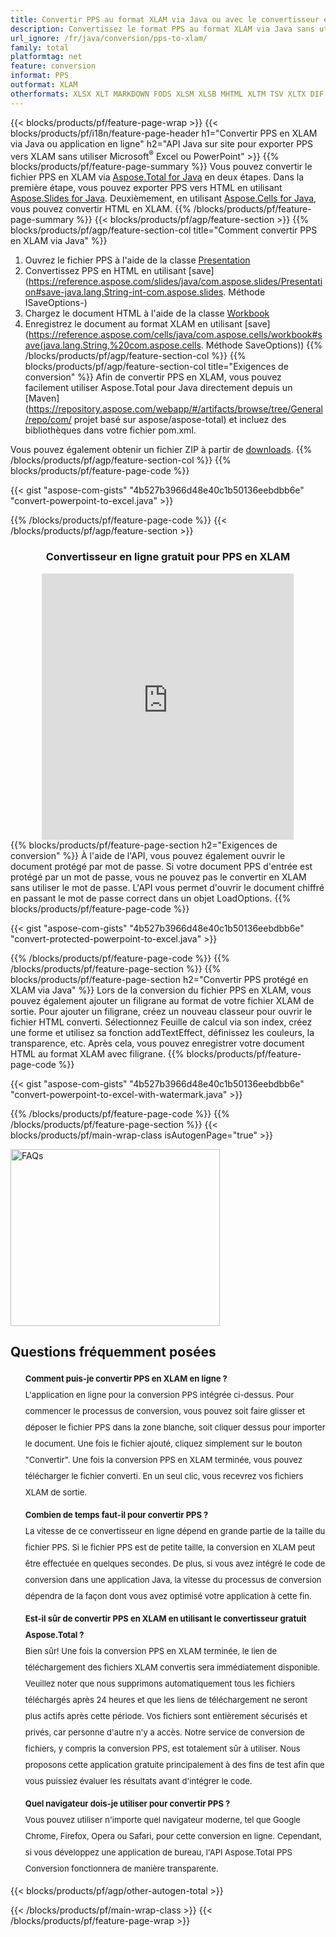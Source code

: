 ```yaml
---
title: Convertir PPS au format XLAM via Java ou avec le convertisseur en ligne gratuit
description: Convertissez le format PPS au format XLAM via Java sans utiliser Microsoft Excel ou PowerPoint ou en ligne. Testez rapidement le convertisseur en ligne PPS vers XLAM gratuit avant d'intégrer le code. 
url_ignore: /fr/java/conversion/pps-to-xlam/
family: total
platformtag: net
feature: conversion
informat: PPS
outformat: XLAM
otherformats: XLSX XLT MARKDOWN FODS XLSM XLSB MHTML XLTM TSV XLTX DIF XLS SXC XLAM ODS EXCEL DOC DOCX DOCM DOT DOTM DOTX ODT OTT RTF WORD WORDML TEXT FLATOPX
---
```

{{< blocks/products/pf/feature-page-wrap >}}
{{< blocks/products/pf/i18n/feature-page-header h1="Convertir PPS en XLAM via Java ou application en ligne" h2="API Java sur site pour exporter PPS vers XLAM sans utiliser Microsoft<sup>&reg;</sup> Excel ou PowerPoint" >}}
{{% blocks/products/pf/feature-page-summary %}}
Vous pouvez convertir le fichier PPS en XLAM via [Aspose.Total for Java](https://products.aspose.com/total/java/) en deux étapes. Dans la première étape, vous pouvez exporter PPS vers HTML en utilisant [Aspose.Slides for Java](https://products.aspose.com/slides/java/). Deuxièmement, en utilisant [Aspose.Cells for Java](https://products.aspose.com/cells/java/), vous pouvez convertir HTML en XLAM.
{{% /blocks/products/pf/feature-page-summary  %}}
{{< blocks/products/pf/agp/feature-section >}}
{{% blocks/products/pf/agp/feature-section-col title="Comment convertir PPS en XLAM via Java" %}}
1. Ouvrez le fichier PPS à l'aide de la classe [Presentation](https://reference.aspose.com/slides/java/com.aspose.slides/Presentation)
2. Convertissez PPS en HTML en utilisant [save](https://reference.aspose.com/slides/java/com.aspose.slides/Presentation#save-java.lang.String-int-com.aspose.slides. Méthode ISaveOptions-)
3. Chargez le document HTML à l'aide de la classe [Workbook](https://reference.aspose.com/cells/java/com.aspose.cells/Workbook)
4. Enregistrez le document au format XLAM en utilisant [save](https://reference.aspose.com/cells/java/com.aspose.cells/workbook#save(java.lang.String,%20com.aspose.cells. Méthode SaveOptions))
{{% /blocks/products/pf/agp/feature-section-col %}}
{{% blocks/products/pf/agp/feature-section-col title="Exigences de conversion" %}}
Afin de convertir PPS en XLAM, vous pouvez facilement utiliser Aspose.Total pour Java directement depuis un [Maven](https://repository.aspose.com/webapp/#/artifacts/browse/tree/General/repo/com/ projet basé sur aspose/aspose-total) et incluez des bibliothèques dans votre fichier pom.xml.

Vous pouvez également obtenir un fichier ZIP à partir de [downloads](https://releases.aspose.com/total/java).
{{% /blocks/products/pf/agp/feature-section-col %}}
{{% blocks/products/pf/feature-page-code %}}

{{< gist "aspose-com-gists" "4b527b3966d48e40c1b50136eebdbb6e" "convert-powerpoint-to-excel.java" >}}


{{% /blocks/products/pf/feature-page-code %}}
{{< /blocks/products/pf/agp/feature-section >}}

<div class="container-fluid agp-content bg-white aboutfile box-1 vh100 section nopbtm">
<div class=container>
<div class=row>
<div class="demobox tc col-md-12 padding-0" align="center">

<h3>Convertisseur en ligne gratuit pour PPS en XLAM</h3>

<iframe title="Outil en ligne de conversion xlam en pps" style="border: none; height: 426px;" scrolling="no" src="https://widgets.aspose.cloud/total-conversion/?to=xlam&from=pps" id="child-iframe" width="80%"></iframe>

</div></div>
</div></div>
{{% blocks/products/pf/feature-page-section  h2="Exigences de conversion" %}}
À l'aide de l'API, vous pouvez également ouvrir le document protégé par mot de passe. Si votre document PPS d'entrée est protégé par un mot de passe, vous ne pouvez pas le convertir en XLAM sans utiliser le mot de passe. L'API vous permet d'ouvrir le document chiffré en passant le mot de passe correct dans un objet LoadOptions.  
{{% blocks/products/pf/feature-page-code %}}

{{< gist "aspose-com-gists" "4b527b3966d48e40c1b50136eebdbb6e" "convert-protected-powerpoint-to-excel.java" >}}

{{% /blocks/products/pf/feature-page-code  %}}
{{% /blocks/products/pf/feature-page-section %}}
{{% blocks/products/pf/feature-page-section  h2="Convertir PPS protégé en XLAM via Java" %}}
Lors de la conversion du fichier PPS en XLAM, vous pouvez également ajouter un filigrane au format de votre fichier XLAM de sortie. Pour ajouter un filigrane, créez un nouveau classeur pour ouvrir le fichier HTML converti. Sélectionnez Feuille de calcul via son index, créez une forme et utilisez sa fonction addTextEffect, définissez les couleurs, la transparence, etc. Après cela, vous pouvez enregistrer votre document HTML au format XLAM avec filigrane. 
{{% blocks/products/pf/feature-page-code %}}

{{< gist "aspose-com-gists" "4b527b3966d48e40c1b50136eebdbb6e" "convert-powerpoint-to-excel-with-watermark.java" >}}

{{% /blocks/products/pf/feature-page-code  %}}
{{% /blocks/products/pf/feature-page-section %}}
{{< blocks/products/pf/main-wrap-class isAutogenPage="true" >}}
<style>.howtolist li{margin-right: 0!important;line-height: 26px;position: relative;margin-bottom: 10px;font-size: 13px;list-style-type: none;}</style>
<div class="col-md-12 tl bg-gray-dark howtolist section">
  <a class="anchor" name="faqpage"></a>
  <div class="container tl dflex" itemscope="" itemtype="https://schema.org/FAQPage">
      <div class="col-md-4 howtosectiongfx">
          <img class="social-panel-hide-on-mobile" src="https://www.groupdocs.cloud/templates/brand/images/groupdocs/conversion/groupdocs_conversion-brand.png" alt="FAQs" width="335" height="283">
      </div>
      <div class="howtosection col-md-8">
          <div>
              <h2>Questions fréquemment posées</h2>
              <ul>
                  <li itemscope="" itemprop="mainEntity" itemtype="https://schema.org/Question">
                      <div>
                          <span itemprop="name"><b>Comment puis-je convertir PPS en XLAM en ligne ?</b></span>
                      </div>
                      <div itemscope="" itemprop="acceptedAnswer" itemtype="https://schema.org/Answer">
                          <span itemprop="text">L'application en ligne pour la conversion PPS intégrée ci-dessus. Pour commencer le processus de conversion, vous pouvez soit faire glisser et déposer le fichier PPS dans la zone blanche, soit cliquer dessus pour importer le document. Une fois le fichier ajouté, cliquez simplement sur le bouton "Convertir". Une fois la conversion PPS en XLAM terminée, vous pouvez télécharger le fichier converti. En un seul clic, vous recevrez vos fichiers XLAM de sortie.</span>
                      </div>
                  </li>
                  <li itemscope="" itemprop="mainEntity" itemtype="https://schema.org/Question">
                      <div>
                          <span itemprop="name"><b>Combien de temps faut-il pour convertir PPS ?</b></span>
                      </div>
                      <div itemscope="" itemprop="acceptedAnswer" itemtype="https://schema.org/Answer">
                          <span itemprop="text">La vitesse de ce convertisseur en ligne dépend en grande partie de la taille du fichier PPS. Si le fichier PPS est de petite taille, la conversion en XLAM peut être effectuée en quelques secondes. De plus, si vous avez intégré le code de conversion dans une application Java, la vitesse du processus de conversion dépendra de la façon dont vous avez optimisé votre application à cette fin.</span>
                      </div>
                  </li>
                  <li itemscope="" itemprop="mainEntity" itemtype="https://schema.org/Question">
                      <div>
                          <span itemprop="name"><b>Est-il sûr de convertir PPS en XLAM en utilisant le convertisseur gratuit Aspose.Total ?</b></span>
                      </div>
                      <div itemscope="" itemprop="acceptedAnswer" itemtype="https://schema.org/Answer">
                          <span itemprop="text">Bien sûr! Une fois la conversion PPS en XLAM terminée, le lien de téléchargement des fichiers XLAM convertis sera immédiatement disponible. Veuillez noter que nous supprimons automatiquement tous les fichiers téléchargés après 24 heures et que les liens de téléchargement ne seront plus actifs après cette période. Vos fichiers sont entièrement sécurisés et privés, car personne d'autre n'y a accès. Notre service de conversion de fichiers, y compris la conversion PPS, est totalement sûr à utiliser. Nous proposons cette application gratuite principalement à des fins de test afin que vous puissiez évaluer les résultats avant d'intégrer le code.</span>
                      </div>
                  </li>                 
                  <li itemscope="" itemprop="mainEntity" itemtype="https://schema.org/Question">
                      <div>
                          <span itemprop="name"><b>Quel navigateur dois-je utiliser pour convertir PPS ?</b></span>
                      </div>
                      <div itemscope="" itemprop="acceptedAnswer" itemtype="https://schema.org/Answer">
                          <span itemprop="text">Vous pouvez utiliser n'importe quel navigateur moderne, tel que Google Chrome, Firefox, Opera ou Safari, pour cette conversion en ligne. Cependant, si vous développez une application de bureau, l'API Aspose.Total PPS Conversion fonctionnera de manière transparente.</span>
                      </div>
                  </li>
              </ul>
          </div>
      </div>
  </div>
{{< blocks/products/pf/agp/other-autogen-total >}}

{{< /blocks/products/pf/main-wrap-class >}}
{{< /blocks/products/pf/feature-page-wrap >}}